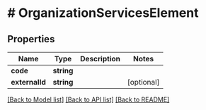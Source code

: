 # # OrganizationServicesElement

## Properties

Name | Type | Description | Notes
------------ | ------------- | ------------- | -------------
**code** | **string** |  |
**externalId** | **string** |  | [optional]

[[Back to Model list]](../../README.md#models) [[Back to API list]](../../README.md#endpoints) [[Back to README]](../../README.md)
